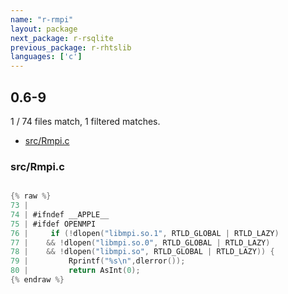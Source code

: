```yaml
---
name: "r-rmpi"
layout: package
next_package: r-rsqlite
previous_package: r-rhtslib
languages: ['c']
---
```

## 0.6-9
1 / 74 files match, 1 filtered matches.

 - [src/Rmpi.c](#srcrmpic)

### src/Rmpi.c

```c

{% raw %}
73 | 
74 | #ifndef __APPLE__
75 | #ifdef OPENMPI
76 |     if (!dlopen("libmpi.so.1", RTLD_GLOBAL | RTLD_LAZY) 
77 | 	&& !dlopen("libmpi.so.0", RTLD_GLOBAL | RTLD_LAZY)
78 | 	&& !dlopen("libmpi.so", RTLD_GLOBAL | RTLD_LAZY)) {
79 |         Rprintf("%s\n",dlerror());
80 |         return AsInt(0);
{% endraw %}

```